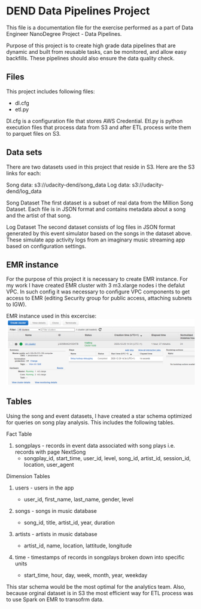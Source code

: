 # DEND Data Pipelines Project
This file is a documentation file for the exercise performed as a part of Data Engineer NanoDegree Project - Data Pipelines. 

Purpose of this project is to create high grade data pipelines that are dynamic and built from reusable tasks, can be monitored, and allow easy backfills. These pipelines should also ensure the data quality check.

## Files
This project includes following files:
 - dl.cfg 
 - etl.py 

 
Dl.cfg is a configuration file that stores AWS Credential.
Etl.py is python execution files that process data from S3 and after ETL process write them to parquet files on S3.


## Data sets
There are two datasets used in this project that reside in S3. Here are the S3 links for each:

Song data: s3://udacity-dend/song_data
Log data: s3://udacity-dend/log_data

Song Dataset
The first dataset is a subset of real data from the Million Song Dataset. Each file is in JSON format and contains metadata about a song and the artist of that song. 

Log Dataset
The second dataset consists of log files in JSON format generated by this event simulator based on the songs in the dataset above. These simulate app activity logs from an imaginary music streaming app based on configuration settings.

## EMR instance
For the purpose of this project it is necessary to create EMR instance. For my work I have created EMR cluster with 3 m3.xlarge nodes i the defalut VPC. In such config it was necessary to configure VPC components to get access to EMR (editing Security group for public access, attaching subnets to IGW). 

EMR instance used in this excercise:
![alt text](https://github.com/matpl2/DEND_DATALAKE/blob/main/pict/emr.png)

## Tables
Using the song and event datasets, I have created a star schema optimized for queries on song play analysis. This includes the following tables.

Fact Table
1. songplays - records in event data associated with song plays i.e. records with page NextSong
   * songplay_id, start_time, user_id, level, song_id, artist_id, session_id, location, user_agent
   
Dimension Tables
1. users - users in the app
   * user_id, first_name, last_name, gender, level
   
2. songs - songs in music database
   * song_id, title, artist_id, year, duration
   
3. artists - artists in music database
    * artist_id, name, location, lattitude, longitude
    
4. time - timestamps of records in songplays broken down into specific units
    * start_time, hour, day, week, month, year, weekday
    

This star schema would be the most optimal for the analytics team. Also, because orginal dataset is in S3 the most efficient way for ETL process was to use Spark on EMR to transofrm data.
